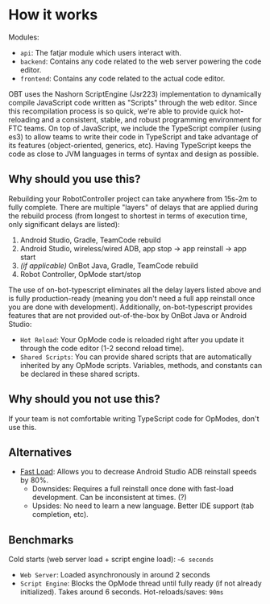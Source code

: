 # How it works
Modules:
- `api`: The fatjar module which users interact with.
- `backend`: Contains any code related to the web server powering the code editor.
- `frontend`: Contains any code related to the actual code editor.

OBT uses the Nashorn ScriptEngine (Jsr223) implementation to dynamically compile JavaScript code written as "Scripts" through the web editor. Since this recompilation process is so quick, we're able to provide quick hot-reloading and a consistent, stable, and robust programming environment for FTC teams. On top of JavaScript, we include the TypeScript compiler (using es3) to allow teams to write their code in TypeScript and take advantage of its features (object-oriented, generics, etc). Having TypeScript keeps the code as close to JVM languages in terms of syntax and design as possible.

## Why should you use this?
Rebuilding your RobotController project can take anywhere from 15s-2m to fully complete. There are multiple "layers" of delays that are applied during the rebuild process (from longest to shortest in terms of execution time, only significant delays are listed):
1. Android Studio, Gradle, TeamCode rebuild
2. Android Studio, wireless/wired ADB, app stop -> app reinstall -> app start
3. *(if applicable)* OnBot Java, Gradle, TeamCode rebuild
4. Robot Controller, OpMode start/stop

The use of on-bot-typescript eliminates all the delay layers listed above and is fully production-ready (meaning you don't need a full app reinstall once you are done with development). Additionally, on-bot-typescript provides features that are not provided out-of-the-box by OnBot Java or Android Studio:
- `Hot Reload`: Your OpMode code is reloaded right after you update it through the code editor (1-2 second reload time).
- `Shared Scripts`: You can provide shared scripts that are automatically inherited by any OpMode scripts. Variables, methods, and constants can be declared in these shared scripts.

## Why should you not use this?
If your team is not comfortable writing TypeScript code for OpModes, don't use this.

## Alternatives
- [Fast Load](https://github.com/MatthewOates36/fast-load-plugin/): Allows you to decrease Android Studio ADB reinstall speeds by 80%.
  - Downsides: Requires a full reinstall once done with fast-load development. Can be inconsistent at times. (?) 
  - Upsides: No need to learn a new language. Better IDE support (tab completion, etc).

## Benchmarks
Cold starts (web server load + script engine load): `~6 seconds`
- `Web Server`: Loaded asynchronously in around 2 seconds
- `Script Engine`: Blocks the OpMode thread until fully ready (if not already initialized). Takes around 6 seconds.
Hot-reloads/saves: `90ms` 
